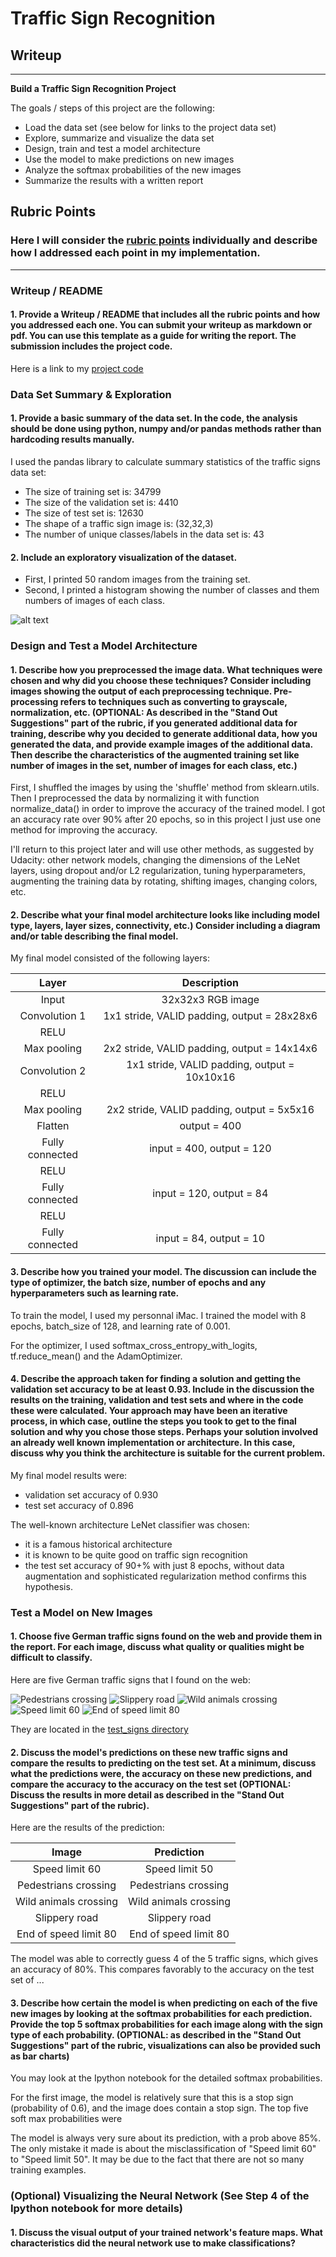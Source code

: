 # **Traffic Sign Recognition**

## Writeup

---

**Build a Traffic Sign Recognition Project**

The goals / steps of this project are the following:
* Load the data set (see below for links to the project data set)
* Explore, summarize and visualize the data set
* Design, train and test a model architecture
* Use the model to make predictions on new images
* Analyze the softmax probabilities of the new images
* Summarize the results with a written report


[//]: # (Image References)

[image1]: ./examples/visualization.jpg "Visualization"
[image2]: ./examples/grayscale.jpg "Grayscaling"
[image3]: ./examples/random_noise.jpg "Random Noise"
[image4]: ./examples/placeholder.png "Traffic Sign 1"
[image5]: ./examples/placeholder.png "Traffic Sign 2"
[image6]: ./examples/placeholder.png "Traffic Sign 3"
[image7]: ./examples/placeholder.png "Traffic Sign 4"
[image8]: ./examples/placeholder.png "Traffic Sign 5"

## Rubric Points
### Here I will consider the [rubric points](https://review.udacity.com/#!/rubrics/481/view) individually and describe how I addressed each point in my implementation.  

---
### Writeup / README

#### 1. Provide a Writeup / README that includes all the rubric points and how you addressed each one. You can submit your writeup as markdown or pdf. You can use this template as a guide for writing the report. The submission includes the project code.

Here is a link to my [project code](https://github.com/Horace89/CarND-Traffic-Sign-Classifier-Project)

### Data Set Summary & Exploration

#### 1. Provide a basic summary of the data set. In the code, the analysis should be done using python, numpy and/or pandas methods rather than hardcoding results manually.

I used the pandas library to calculate summary statistics of the traffic
signs data set:

* The size of training set is: 34799
* The size of the validation set is: 4410
* The size of test set is: 12630
* The shape of a traffic sign image is: (32,32,3)
* The number of unique classes/labels in the data set is: 43

#### 2. Include an exploratory visualization of the dataset.

* First, I printed 50 random images from the training set.
* Second, I printed a histogram showing the number of classes and them numbers of images of each class.

![alt text][image1]

### Design and Test a Model Architecture

#### 1. Describe how you preprocessed the image data. What techniques were chosen and why did you choose these techniques? Consider including images showing the output of each preprocessing technique. Pre-processing refers to techniques such as converting to grayscale, normalization, etc. (OPTIONAL: As described in the "Stand Out Suggestions" part of the rubric, if you generated additional data for training, describe why you decided to generate additional data, how you generated the data, and provide example images of the additional data. Then describe the characteristics of the augmented training set like number of images in the set, number of images for each class, etc.)


First, I shuffled the images by using the 'shuffle' method from sklearn.utils.
Then I preprocessed the data by normalizing it with function normalize_data() in order to improve the accuracy of the trained model. I got an accuracy rate over 90% after 20 epochs, so in this project I just use one method for improving the accuracy.

I'll return to this project later and will use other methods, as suggested by Udacity: other network models, changing the dimensions of the LeNet layers, using dropout and/or L2 regularization, tuning hyperparameters, augmenting the training data by rotating, shifting images, changing colors, etc.


#### 2. Describe what your final model architecture looks like including model type, layers, layer sizes, connectivity, etc.) Consider including a diagram and/or table describing the final model.

My final model consisted of the following layers:

| Layer         		|     Description	        					|
|:---------------------:|:---------------------------------------------:|
| Input         		| 32x32x3 RGB image   							|
| Convolution 1     	| 1x1 stride, VALID padding, output = 28x28x6 	|
| RELU			|												|
| Max pooling	      	| 2x2 stride, VALID padding, output = 14x14x6   |
| Convolution 2  	    | 1x1 stride, VALID padding, output = 10x10x16  |
| RELU					|												|
| Max pooling	      	| 2x2 stride, VALID padding, output = 5x5x16    |
| Flatten				| output = 400									|
| Fully connected		| input = 400, output = 120       	            |
| RELU					|												|
| Fully connected		| input = 120, output = 84       	            |
| RELU					|												|
| Fully connected		| input = 84, output = 10       	            |




#### 3. Describe how you trained your model. The discussion can include the type of optimizer, the batch size, number of epochs and any hyperparameters such as learning rate.

To train the model, I used my personnal iMac. I trained the model with 8 epochs, batch_size of 128, and learning rate of 0.001.

For the optimizer, I used softmax_cross_entropy_with_logits, tf.reduce_mean() and the AdamOptimizer.

#### 4. Describe the approach taken for finding a solution and getting the validation set accuracy to be at least 0.93. Include in the discussion the results on the training, validation and test sets and where in the code these were calculated. Your approach may have been an iterative process, in which case, outline the steps you took to get to the final solution and why you chose those steps. Perhaps your solution involved an already well known implementation or architecture. In this case, discuss why you think the architecture is suitable for the current problem.

My final model results were:
* validation set accuracy of 0.930
* test set accuracy of 0.896

The well-known architecture LeNet classifier was chosen:
* it is a famous historical architecture
* it is known to be quite good on traffic sign recognition
* the test set accuracy of 90+% with just 8 epochs, without data augmentation and sophisticated regularization method confirms this hypothesis.


### Test a Model on New Images

#### 1. Choose five German traffic signs found on the web and provide them in the report. For each image, discuss what quality or qualities might be difficult to classify.

Here are five German traffic signs that I found on the web:

![Pedestrians crossing](https://github.com/Horace89/CarND-Traffic-Sign-Classifier-Project/blob/master/test_signs/germany-road-signs-pedestrians-crossing.png)
![Slippery road](https://github.com/Horace89/CarND-Traffic-Sign-Classifier-Project/blob/master/test_signs/germany-road-signs-slippery.png)
![Wild animals crossing](https://github.com/Horace89/CarND-Traffic-Sign-Classifier-Project/blob/master/test_signs/germany-road-signs-wild-animals.png)
![Speed limit 60](https://github.com/Horace89/CarND-Traffic-Sign-Classifier-Project/blob/master/test_signs/germany-speed-limit-sign-60.png)
![End of speed limit 80](https://github.com/Horace89/CarND-Traffic-Sign-Classifier-Project/blob/master/test_signs/germany-end-of-speed-limit-80.png)


They are located in the [test_signs directory](https://github.com/Horace89/CarND-Traffic-Sign-Classifier-Project/tree/master/test_signs)


#### 2. Discuss the model's predictions on these new traffic signs and compare the results to predicting on the test set. At a minimum, discuss what the predictions were, the accuracy on these new predictions, and compare the accuracy to the accuracy on the test set (OPTIONAL: Discuss the results in more detail as described in the "Stand Out Suggestions" part of the rubric).

Here are the results of the prediction:

| Image			        |     Prediction	        					|
|:---------------------:|:---------------------------------------------:|
| Speed limit 60			| Speed limit 50     							|
| Pedestrians crossing    			| Pedestrians crossing 										|
| Wild animals crossing	      		| Wild animals crossing					 				|
| Slippery road					| Slippery road											|
| End of speed limit 80      		| End of speed limit 80    									|

The model was able to correctly guess 4 of the 5 traffic signs, which gives an accuracy of 80%. This compares favorably to the accuracy on the test set of ...

#### 3. Describe how certain the model is when predicting on each of the five new images by looking at the softmax probabilities for each prediction. Provide the top 5 softmax probabilities for each image along with the sign type of each probability. (OPTIONAL: as described in the "Stand Out Suggestions" part of the rubric, visualizations can also be provided such as bar charts)

You may look at the Ipython notebook for the detailed softmax probabilities.

For the first image, the model is relatively sure that this is a stop sign (probability of 0.6), and the image does contain a stop sign. The top five soft max probabilities were

The model is always very sure about its prediction, with a prob above 85%.
The only mistake it made is about the misclassification of "Speed limit 60" to "Speed limit 50". It may be due to the fact that there are not so many training examples.


### (Optional) Visualizing the Neural Network (See Step 4 of the Ipython notebook for more details)
#### 1. Discuss the visual output of your trained network's feature maps. What characteristics did the neural network use to make classifications?

